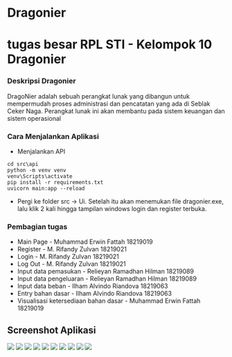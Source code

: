 # Dragonier

<h1>
tugas besar RPL STI - Kelompok 10
Dragonier
</h1>

### Deskripsi Dragonier

DragoNier adalah sebuah perangkat lunak yang dibangun untuk mempermudah proses administrasi dan pencatatan yang ada di Seblak Ceker Naga. Perangkat lunak ini akan membantu pada sistem keuangan dan sistem operasional

### Cara Menjalankan Aplikasi

- Menjalankan API

```
cd src\api
python -m venv venv
venv\Scripts\activate
pip install -r requirements.txt
uvicorn main:app --reload
```

- Pergi ke folder src -> Ui. Setelah itu akan menemukan file dragonier.exe, lalu klik 2 kali hingga tampilan windows login dan register terbuka.

### Pembagian tugas

- Main Page - Muhammad Erwin Fattah 18219019
- Register - M. Rifandy Zulvan 18219021
- Login - M. Rifandy Zulvan 18219021
- Log Out - M. Rifandy Zulvan 18219021
- Input data pemasukan - Relieyan Ramadhan Hilman 18219089
- Input data pengeluaran - Relieyan Ramadhan Hilman 18219089
- Input data beban - Ilham Alvindo Riandova 18219063
- Entry bahan dasar - Ilham Alvindo Riandova 18219063
- Visualisasi ketersediaan bahan dasar - Muhammad Erwin Fattah 18219019

## Screenshot Aplikasi

![](doc\login-page.jpg)
![](doc\register-page.jpg)
![](doc\dashboard.jpg)
![](doc\input-bahan-dasar-page.jpg)
![](doc\input-data-beban-page.jpg)
![](doc\input-data-pemasukan-page.jpg)
![](doc\input-data-pengeluaran.jpg)
![](doc\pengolahan-data-keuangan-page.jpg)
![](doc\pengolahan-data-laba-rugi-page.jpg)
![](doc\visualisasi-data-bahan-dasar-page.jpg)
